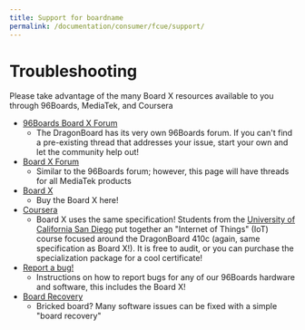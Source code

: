 ```yaml
---
title: Support for boardname
permalink: /documentation/consumer/fcue/support/
---
```


# Troubleshooting

Please take advantage of the many Board X resources available to you through 96Boards, MediaTek, and Coursera

- [96Boards Board X Forum]()
   - The DragonBoard has its very own 96Boards forum. If you can't find a pre-existing thread that addresses your issue, start your own and let the community help out!
- [Board X Forum]()
   - Similar to the 96Boards forum; however, this page will have threads for all MediaTek products
- [Board X]()
   - Buy the Board X here!
- [Coursera](https://www.coursera.org/specializations/internet-of-things)
   - Board X uses the same specification! Students from the [University of California San Diego](https://ucsd.edu/) put together an "Internet of Things" (IoT) course focused around the DragonBoard 410c (again, same specification as Board X!). It is free to audit, or you can purchase the specialization package for a cool certificate!
- [Report a bug!](../../../Report_a_bug.md)
   - Instructions on how to report bugs for any of our 96Boards hardware and software, this includes the Board X!
- [Board Recovery](../installation/board-recovery.md)
   - Bricked board? Many software issues can be fixed with a simple "board recovery"
